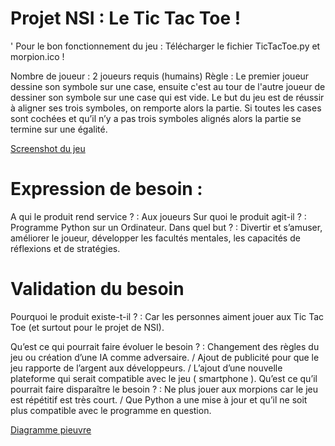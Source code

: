 # Projet NSI : Le Tic Tac Toe !

' Pour le bon fonctionnement du jeu : Télécharger le fichier TicTacToe.py et morpion.ico !

Nombre de joueur : 2 joueurs requis (humains)
Règle : Le premier joueur dessine son symbole sur une case, ensuite c'est au tour de l'autre joueur de dessiner son symbole sur une case qui est vide.
Le but du jeu est de réussir à aligner ses trois symboles, on remporte alors la partie. Si toutes les cases sont cochées et qu’il n’y a pas trois symboles alignés alors la partie se termine sur une égalité.

[Screenshot du jeu](https://user-images.githubusercontent.com/72768800/120205801-a8b85600-c22a-11eb-82c3-d932b47248e8.png)

# Expression de besoin :
A qui le produit rend service ? : Aux joueurs
Sur quoi le produit agit-il ? : Programme Python sur un Ordinateur.
Dans quel but ? : Divertir et s’amuser, améliorer le joueur, développer les facultés mentales, les capacités de réflexions et de stratégies.
	
# Validation du besoin
Pourquoi le produit existe-t-il ? : Car les personnes aiment jouer aux Tic Tac Toe (et surtout pour le projet de NSI).

Qu’est ce qui pourrait faire évoluer le besoin ? : Changement des règles du jeu ou création d’une IA comme adversaire. / Ajout de publicité pour que le jeu rapporte de l’argent aux développeurs. / L’ajout d’une nouvelle plateforme qui serait compatible avec le jeu ( smartphone ).
Qu’est ce qu’il pourrait faire disparaître le besoin ? : Ne plus jouer aux morpions car le jeu est répétitif est très court. / Que Python a une mise à jour et qu’il ne soit plus compatible avec le programme en question.

[Diagramme pieuvre](https://user-images.githubusercontent.com/72768800/120206638-bde1b480-c22b-11eb-902d-8d269df70925.png)
